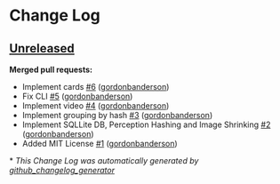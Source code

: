 # Change Log

## [Unreleased](https://github.com/gordonbanderson/movies-from-pictures/tree/HEAD)

**Merged pull requests:**

- Implement cards [\#6](https://github.com/gordonbanderson/movies-from-pictures/pull/6) ([gordonbanderson](https://github.com/gordonbanderson))
- Fix CLI [\#5](https://github.com/gordonbanderson/movies-from-pictures/pull/5) ([gordonbanderson](https://github.com/gordonbanderson))
- Implement video [\#4](https://github.com/gordonbanderson/movies-from-pictures/pull/4) ([gordonbanderson](https://github.com/gordonbanderson))
- Implement grouping by hash [\#3](https://github.com/gordonbanderson/movies-from-pictures/pull/3) ([gordonbanderson](https://github.com/gordonbanderson))
- Implement SQLLite DB, Perception Hashing and Image Shrinking [\#2](https://github.com/gordonbanderson/movies-from-pictures/pull/2) ([gordonbanderson](https://github.com/gordonbanderson))
- Added MIT License [\#1](https://github.com/gordonbanderson/movies-from-pictures/pull/1) ([gordonbanderson](https://github.com/gordonbanderson))



\* *This Change Log was automatically generated by [github_changelog_generator](https://github.com/skywinder/Github-Changelog-Generator)*